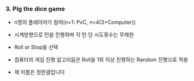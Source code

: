 ### 3. Pig the dice game
 - n명의 플레이어가 참여(n=1: PvC, n<4(3+Computer))
 - 시계방향으로 턴을 진행하며 각 턴 당 시도횟수는 무제한
 - Roll or Stop을 선택
 - 컴퓨터의 게임 진행 알고리듬은 Roll을 1회 이상 진행하는 Random 진행으로 적용

 - 제 이름은 정한결입니다
